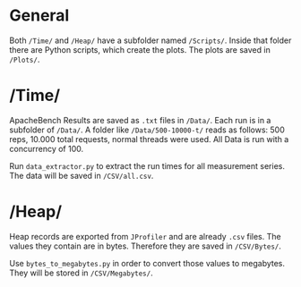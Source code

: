 # General
Both ```/Time/``` and ```/Heap/``` have a subfolder named ```/Scripts/```. Inside that folder there are Python scripts, which create the plots. The plots are saved in ```/Plots/```.   


# /Time/ 
ApacheBench Results are saved as ```.txt``` files in ```/Data/```. Each run is in a subfolder of ```/Data/```. A folder like ```/Data/500-10000-t/``` reads as follows: 500 reps, 10.000 total requests, normal threads were used. All Data is run with a concurrency of 100.

Run ```data_extractor.py``` to extract the run times for all measurement series. The data will be saved in ```/CSV/all.csv```.

# /Heap/
Heap records are exported from ```JProfiler``` and are already ```.csv``` files. The values they contain are in bytes. Therefore they are saved in ```/CSV/Bytes/```.  

Use ```bytes_to_megabytes.py``` in order to convert those values to megabytes. They will be stored in ```/CSV/Megabytes/```.


